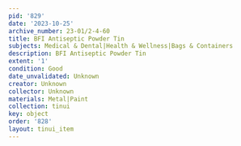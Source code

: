```yaml
---
pid: '829'
date: '2023-10-25'
archive_number: 23-01/2-4-60
title: BFI Antiseptic Powder Tin
subjects: Medical & Dental|Health & Wellness|Bags & Containers
description: BFI Antiseptic Powder Tin
extent: '1'
condition: Good
date_unvalidated: Unknown
creator: Unknown
collector: Unknown
materials: Metal|Paint
collection: tinui
key: object
order: '828'
layout: tinui_item
---
```

